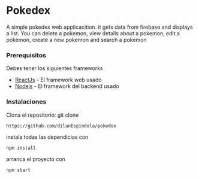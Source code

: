 # Pokedex
A simple pokedex web applicacition. it gets data from firebase and displays a list. You can delete a pokemon, view details about a pokemon, edit a pokemon, create a new pokemon and search a pokemon

### Prerequisitos

Debes tener los siguientes frameworks

* [ReactJs](https://reactjs.org/docs/getting-started.html) - El framework web usado
* [Nodejs](https://nodejs.org/en/) - El framework del backend usado

### Instalaciones


Clona el repositorio: git clone 
```
https://github.com/dilanEspindola/pokedex
```
instala todas las dependicias con 
```
npm install
```
arranca el proyecto con 
```
npm start
```
